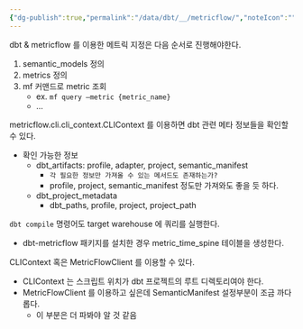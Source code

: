 ```yaml
---
{"dg-publish":true,"permalink":"/data/dbt/__/metricflow/","noteIcon":"","created":"2024-06-30T00:39:32.600+09:00"}
---
```



dbt & metricflow 를 이용한 메트릭 지정은 다음 순서로 진행해야한다.
1. semantic_models 정의
2. metrics 정의
3. mf 커맨드로 metric 조회
    - ex. `mf query —metric {metric_name}`
    - …

metricflow.cli.cli_context.CLIContext 를 이용하면 dbt 관련 메타 정보들을 확인할 수 있다.
- 확인 가능한 정보
    - dbt_artifacts: profile, adapter, project, semantic_manifest
        - `각 필요한 정보만 가져올 수 있는 메서드도 존재하는가?`
        - profile, project, semantic_manifest 정도만 가져와도 좋을 듯 하다.
    - dbt_project_metadata
        - dbt_paths, profile, project, project_path

`dbt compile` 명령어도 target warehouse 에 쿼리를 실행한다.
- dbt-metricflow 패키지를 설치한 경우 metric_time_spine 테이블을 생성한다.

CLIContext 혹은 MetricFlowClient 를 이용할 수 있다.
- CLIContext 는 스크립트 위치가 dbt 프로젝트의 루트 디렉토리여야 한다.
- MetricFlowClient 를 이용하고 싶은데 SemanticManifest 설정부분이 조금 까다롭다.
    - 이 부분은 더 파봐야 알 것 같음